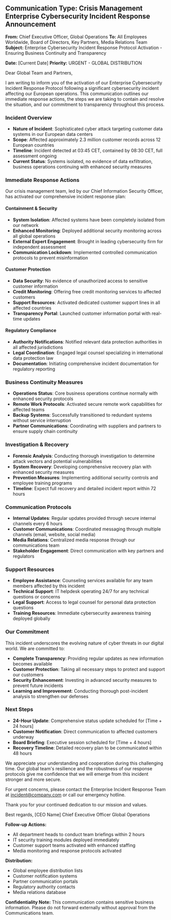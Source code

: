 ## Communication Type: Crisis Management Enterprise Cybersecurity Incident Response Announcement

**From:** Chief Executive Officer, Global Operations
**To:** All Employees Worldwide, Board of Directors, Key Partners, Media Relations Team
**Subject:** Enterprise Cybersecurity Incident Response Protocol Activation - Ensuring Business Continuity and Transparency

**Date:** [Current Date]
**Priority:** URGENT - GLOBAL DISTRIBUTION

Dear Global Team and Partners,

I am writing to inform you of the activation of our Enterprise Cybersecurity Incident Response Protocol following a significant cybersecurity incident affecting our European operations. This communication outlines our immediate response actions, the steps we are taking to contain and resolve the situation, and our commitment to transparency throughout this process.

### Incident Overview
- **Nature of Incident**: Sophisticated cyber attack targeting customer data systems in our European data centers
- **Scope**: Affected approximately 2.3 million customer records across 12 European countries
- **Timeline**: Incident detected at 03:45 CET, contained by 08:30 CET, full assessment ongoing
- **Current Status**: Systems isolated, no evidence of data exfiltration, business operations continuing with enhanced security measures

### Immediate Response Actions
Our crisis management team, led by our Chief Information Security Officer, has activated our comprehensive incident response plan:

#### Containment & Security
- **System Isolation**: Affected systems have been completely isolated from our network
- **Enhanced Monitoring**: Deployed additional security monitoring across all global operations
- **External Expert Engagement**: Brought in leading cybersecurity firm for independent assessment
- **Communication Lockdown**: Implemented controlled communication protocols to prevent misinformation

#### Customer Protection
- **Data Security**: No evidence of unauthorized access to sensitive customer information
- **Credit Monitoring**: Offering free credit monitoring services to affected customers
- **Support Resources**: Activated dedicated customer support lines in all affected countries
- **Transparency Portal**: Launched customer information portal with real-time updates

#### Regulatory Compliance
- **Authority Notifications**: Notified relevant data protection authorities in all affected jurisdictions
- **Legal Coordination**: Engaged legal counsel specializing in international data protection law
- **Documentation**: Initiating comprehensive incident documentation for regulatory reporting

### Business Continuity Measures
- **Operations Status**: Core business operations continue normally with enhanced security protocols
- **Remote Work Protocols**: Activated secure remote work capabilities for affected teams
- **Backup Systems**: Successfully transitioned to redundant systems without service interruption
- **Partner Communications**: Coordinating with suppliers and partners to ensure supply chain continuity

### Investigation & Recovery
- **Forensic Analysis**: Conducting thorough investigation to determine attack vectors and potential vulnerabilities
- **System Recovery**: Developing comprehensive recovery plan with enhanced security measures
- **Prevention Measures**: Implementing additional security controls and employee training programs
- **Timeline**: Expect full recovery and detailed incident report within 72 hours

### Communication Protocols
- **Internal Updates**: Regular updates provided through secure internal channels every 6 hours
- **Customer Communications**: Coordinated messaging through multiple channels (email, website, social media)
- **Media Relations**: Centralized media response through our communications team
- **Stakeholder Engagement**: Direct communication with key partners and regulators

### Support Resources
- **Employee Assistance**: Counseling services available for any team members affected by this incident
- **Technical Support**: IT helpdesk operating 24/7 for any technical questions or concerns
- **Legal Support**: Access to legal counsel for personal data protection questions
- **Training Resources**: Immediate cybersecurity awareness training deployed globally

### Our Commitment
This incident underscores the evolving nature of cyber threats in our digital world. We are committed to:
- **Complete Transparency**: Providing regular updates as new information becomes available
- **Customer Protection**: Taking all necessary steps to protect and support our customers
- **Security Enhancement**: Investing in advanced security measures to prevent future incidents
- **Learning and Improvement**: Conducting thorough post-incident analysis to strengthen our defenses

### Next Steps
- **24-Hour Update**: Comprehensive status update scheduled for [Time + 24 hours]
- **Customer Notification**: Direct communication to affected customers underway
- **Board Briefing**: Executive session scheduled for [Time + 4 hours]
- **Recovery Timeline**: Detailed recovery plan to be communicated within 48 hours

We appreciate your understanding and cooperation during this challenging time. Our global team's resilience and the robustness of our response protocols give me confidence that we will emerge from this incident stronger and more secure.

For urgent concerns, please contact the Enterprise Incident Response Team at incident@company.com or call our emergency hotline.

Thank you for your continued dedication to our mission and values.

Best regards,
[CEO Name]
Chief Executive Officer
Global Operations

**Follow-up Actions:**
- All department heads to conduct team briefings within 2 hours
- IT security training modules deployed immediately
- Customer support teams activated with enhanced staffing
- Media monitoring and response protocols activated

**Distribution:**
- Global employee distribution lists
- Customer notification systems
- Partner communication portals
- Regulatory authority contacts
- Media relations database

**Confidentiality Note:** This communication contains sensitive business information. Please do not forward externally without approval from the Communications team.
